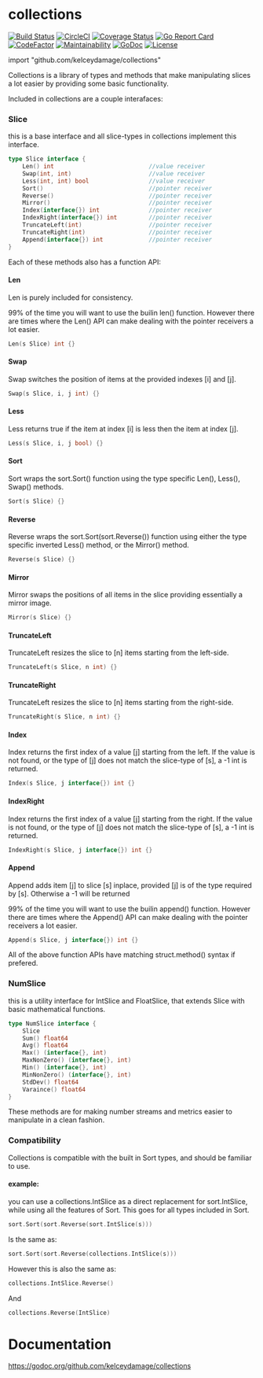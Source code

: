 # collections
[![Build Status](https://travis-ci.org/kelceydamage/collections.svg?branch=master)](https://travis-ci.org/kelceydamage/collections) [![CircleCI](https://circleci.com/gh/kelceydamage/collections/tree/master.svg?style=shield)](https://circleci.com/gh/kelceydamage/collections/tree/master)  [![Coverage Status](https://coveralls.io/repos/github/kelceydamage/collections/badge.svg?branch=master&service=github)](https://coveralls.io/github/kelceydamage/collections?branch=master) [![Go Report Card](https://goreportcard.com/badge/github.com/kelceydamage/collections)](https://goreportcard.com/report/github.com/kelceydamage/collections) [![CodeFactor](https://www.codefactor.io/repository/github/kelceydamage/collections/badge)](https://www.codefactor.io/repository/github/kelceydamage/collections) [![Maintainability](https://api.codeclimate.com/v1/badges/41fec5ebe52b5258ee3b/maintainability)](https://codeclimate.com/github/kelceydamage/collections/maintainability) [![GoDoc](https://godoc.org/github.com/kelceydamage/collections?status.svg)](https://godoc.org/github.com/kelceydamage/collections) [![License](https://img.shields.io/badge/License-Apache%202.0-blue.svg)](https://opensource.org/licenses/Apache-2.0) 

import "github.com/kelceydamage/collections"

Collections is a library of types and methods that make manipulating slices a lot easier by providing some basic functionality. 

Included in collections are a couple interafaces:

### Slice 

this is a base interface and all slice-types in collections implement this interface.

```Go
type Slice interface {
	Len() int                           //value receiver
	Swap(int, int)                      //value receiver
	Less(int, int) bool                 //value receiver
	Sort()                              //pointer receiver
	Reverse()                           //pointer receiver
	Mirror()                            //pointer receiver
	Index(interface{}) int              //pointer receiver
	IndexRight(interface{}) int         //pointer receiver
	TruncateLeft(int)                   //pointer receiver
	TruncateRight(int)                  //pointer receiver
	Append(interface{}) int             //pointer receiver
}
```

Each of these methods also has a function API:

#### Len
Len is purely included for consistency. 

99% of the time you will want to use the builin len() function. However there are times where the Len() API can make dealing with the pointer receivers a lot easier.
```Go
Len(s Slice) int {}
```

#### Swap
Swap switches the position of items at the provided indexes [i] and [j].
```Go
Swap(s Slice, i, j int) {}
```

#### Less
Less returns true if the item at index [i] is less then the item at index [j].
```Go
Less(s Slice, i, j bool) {}
```

#### Sort
Sort wraps the sort.Sort() function using the type specific Len(), Less(), Swap() methods.
```Go
Sort(s Slice) {}
```

#### Reverse
Reverse wraps the sort.Sort(sort.Reverse()) function using either the type specific inverted Less() method, or the Mirror() method.
```Go
Reverse(s Slice) {}
```

#### Mirror
Mirror swaps the positions of all items in the slice providing essentially a mirror image.
```Go
Mirror(s Slice) {}
```

#### TruncateLeft
TruncateLeft resizes the slice to [n] items starting from the left-side. 
```Go
TruncateLeft(s Slice, n int) {}
```

#### TruncateRight
TruncateLeft resizes the slice to [n] items starting from the right-side. 
```Go
TruncateRight(s Slice, n int) {}
```

#### Index
Index returns the first index of a value [j] starting from the left. If the value is not found, or the type of [j] does not match the slice-type of [s], a -1 int is returned. 
```Go
Index(s Slice, j interface{}) int {}
```

#### IndexRight
Index returns the first index of a value [j] starting from the right. If the value is not found, or the type of [j] does not match the slice-type of [s], a -1 int is returned. 
```Go
IndexRight(s Slice, j interface{}) int {}
```

#### Append
Append adds item [j] to slice [s] inplace, provided [j] is of the type required by [s]. Otherwise a -1 will be returned

99% of the time you will want to use the builin append() function. However there are times where the Append() API can make dealing with the pointer receivers a lot easier.
```Go
Append(s Slice, j interface{}) int {}
```

All of the above function APIs have matching struct.method() syntax if prefered.

### NumSlice

this is a utility interface for IntSlice and FloatSlice, that extends Slice with basic mathematical functions.

```Go
type NumSlice interface {
	Slice
	Sum() float64
	Avg() float64
	Max() (interface{}, int)
	MaxNonZero() (interface{}, int)
	Min() (interface{}, int)
	MinNonZero() (interface{}, int)
	StdDev() float64
	Varaince() float64
}
```

These methods are for making number streams and metrics easier to manipulate in a clean fashion.

### Compatibility

Collections is compatible with the built in Sort types, and should be familiar to use. 

#### example: 
you can use a collections.IntSlice as a direct replacement for sort.IntSlice, while using all the features of Sort. This goes for all types included in Sort.

```Go
sort.Sort(sort.Reverse(sort.IntSlice(s))) 
```

Is the same as:
 
```Go
sort.Sort(sort.Reverse(collections.IntSlice(s)))
```

However this is also the same as:

```Go
collections.IntSlice.Reverse()
```

And

```Go
collections.Reverse(IntSlice)
```

# Documentation
https://godoc.org/github.com/kelceydamage/collections